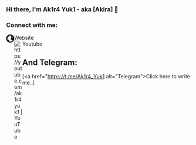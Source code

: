 ### Hi there, I'm Ak1r4 Yuk1 - aka [Akira] 👋

### Connect with me:

 <img align="left" alt="akirayuki.it" width="22px" src="https://raw.githubusercontent.com/iconic/open-iconic/master/svg/globe.svg" /> Website
<br />
 <img align="left" alt="https://youtube.com/ak1r4yuk1 | YouTube" width="22px" src="https://cdn.jsdelivr.net/npm/simple-icons@v3/icons/youtube.svg" /> Youtube

## And Telegram:

[<a href="https://t.me/Ak1r4_Yuk1 alt="Telegram">Click here to write me..</a>]

<br />

